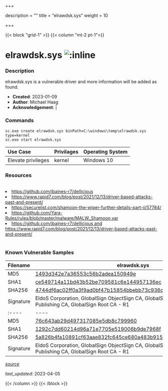 +++

description = ""
title = "elrawdsk.sys"
weight = 10

+++


{{< block "grid-1" >}}
{{< column "mt-2 pt-1">}}


# elrawdsk.sys ![:inline](/images/twitter_verified.png) 


### Description

elrawdsk.sys is a vulnerable driver and more information will be added as found.

- **Created**: 2023-01-09
- **Author**: Michael Haag
- **Acknowledgement**:  | [](https://twitter.com/)

### Commands

```
sc.exe create elrawdsk.sys binPath=C:\windows\temp\elrawdsk.sys type=kernel
sc.exe start elrawdsk.sys
```

| Use Case | Privilages | Operating System | 
|:---- | ---- | ---- |
| Elevate privileges | kernel | Windows 10 |

### Resources
<br>
<li><a href=" https://github.com/jbaines-r7/dellicious"> https://github.com/jbaines-r7/dellicious</a></li>
<li><a href=" https://www.rapid7.com/blog/post/2021/12/13/driver-based-attacks-past-and-present/"> https://www.rapid7.com/blog/post/2021/12/13/driver-based-attacks-past-and-present/</a></li>
<li><a href="https://securelist.com/shamoon-the-wiper-further-details-part-ii/57784/">https://securelist.com/shamoon-the-wiper-further-details-part-ii/57784/</a></li>
<li><a href="https://github.com/Yara-Rules/rules/blob/master/malware/MALW_Shamoon.yar">https://github.com/Yara-Rules/rules/blob/master/malware/MALW_Shamoon.yar</a></li>
<li><a href="https://github.com/jbaines-r7/dellicious and https://www.rapid7.com/blog/post/2021/12/13/driver-based-attacks-past-and-present/">https://github.com/jbaines-r7/dellicious and https://www.rapid7.com/blog/post/2021/12/13/driver-based-attacks-past-and-present/</a></li>
<br>

### Known Vulnerable Samples

| Filename | elrawdsk.sys |
|:---- | ---- | 
| MD5 | <a href="https://www.virustotal.com/gui/file/1493d342e7a36553c56b2adea150949e">1493d342e7a36553c56b2adea150949e</a> |
| SHA1 | <a href="https://www.virustotal.com/gui/file/ce549714a11bd43b52be709581c6e144957136ec">ce549714a11bd43b52be709581c6e144957136ec</a> |
| SHA256 | <a href="https://www.virustotal.com/gui/file/4744df6ac02ff0a3f9ad0bf47b15854bbebb73c936dd02f7c79293a2828406f6">4744df6ac02ff0a3f9ad0bf47b15854bbebb73c936dd02f7c79293a2828406f6</a> |
| Signature | EldoS Corporation, GlobalSign ObjectSign CA, GlobalSign Primary Object Publishing CA, GlobalSign Root CA - R1   || Filename | elrawdsk.sys |
|:---- | ---- | 
| MD5 | <a href="https://www.virustotal.com/gui/file/76c643ab29d497317085e5db8c799960">76c643ab29d497317085e5db8c799960</a> |
| SHA1 | <a href="https://www.virustotal.com/gui/file/1292c7dd60214d96a71e7705e519006b9de7968f">1292c7dd60214d96a71e7705e519006b9de7968f</a> |
| SHA256 | <a href="https://www.virustotal.com/gui/file/5a826b4fa10891cf63aae832fc645ce680a483b915c608ca26cedbb173b1b80a">5a826b4fa10891cf63aae832fc645ce680a483b915c608ca26cedbb173b1b80a</a> |
| Signature | EldoS Corporation, GlobalSign ObjectSign CA, GlobalSign Primary Object Publishing CA, GlobalSign Root CA - R1   |


[*source*](https://github.com/magicsword-io/LOLDrivers/tree/main/yaml/elrawdsk.sys.yml)

*last_updated:* 2023-04-05








{{< /column >}}
{{< /block >}}
